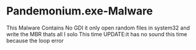 # Pandemonium.exe-Malware
This Malware Contains No GDI it only open random files in system32 and write the MBR thats all
I solo This time
UPDATE:it has no sound this time because the loop error

